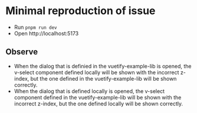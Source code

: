 # Minimal reproduction of issue

- Run `pnpm run dev`
- Open http://localhost:5173

## Observe
- When the dialog that is definied in the vuetify-example-lib is opened, the v-select component defined locally will be shown with the incorrect z-index, but the one defined in the vuetify-example-lib will be shown correctly.
- When the dialog that is defined locally is opened, the v-select component defined in the vuetify-example-lib will be shown with the incorrect z-index, but the one defined locally will be shown correctly.
